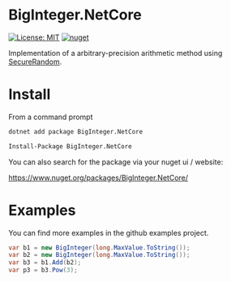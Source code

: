 # BigInteger.NetCore
[![License: MIT](https://img.shields.io/badge/License-MIT-yellow.svg)](https://opensource.org/licenses/MIT) [![nuget](https://img.shields.io/nuget/v/BigInteger.NetCore.svg)](https://www.nuget.org/packages/BigInteger.NetCore/)

Implementation of a arbitrary-precision arithmetic method using [SecureRandom](https://github.com/TimothyMeadows/SecureRandom.NetCore).

# Install

From a command prompt
```bash
dotnet add package BigInteger.NetCore
```

```bash
Install-Package BigInteger.NetCore
```

You can also search for the package via your nuget ui / website:

https://www.nuget.org/packages/BigInteger.NetCore/

# Examples

You can find more examples in the github examples project.

```csharp
var b1 = new BigInteger(long.MaxValue.ToString());
var b2 = new BigInteger(long.MaxValue.ToString());
var b3 = b1.Add(b2);
var p3 = b3.Pow(3);
```
